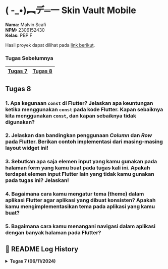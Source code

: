# ( -_•)︻デ═一 Skin Vault Mobile 
**Nama:**   Malvin Scafi<br>
**NPM:**    2306152430<br>
**Kelas:**  PBP F<br>

Hasil proyek dapat dilihat pada [link berikut](pcd).

### Tugas Sebelumnya
| [Tugas 7](#tugas-7) | [Tugas 8](#tugas-8) 
| - | - |

## Tugas 8

### 1.  Apa kegunaan `const` di Flutter? Jelaskan apa keuntungan ketika menggunakan `const` pada kode Flutter. Kapan sebaiknya kita menggunakan `const`, dan kapan sebaiknya tidak digunakan?

### 2. Jelaskan dan bandingkan penggunaan *Column* dan *Row* pada Flutter. Berikan contoh implementasi dari masing-masing layout widget ini!


### 3. Sebutkan apa saja elemen input yang kamu gunakan pada halaman form yang kamu buat pada tugas kali ini. Apakah terdapat elemen input Flutter lain yang tidak kamu gunakan pada tugas ini? Jelaskan!


### 4.  Bagaimana cara kamu mengatur tema (theme) dalam aplikasi Flutter agar aplikasi yang dibuat konsisten? Apakah kamu mengimplementasikan tema pada aplikasi yang kamu buat?


### 5. Bagaimana cara kamu menangani navigasi dalam aplikasi dengan banyak halaman pada Flutter?




## 📜 README Log History

<details>
<summary><b>Tugas 7 (06/11/2024)</b></summary>

## Tugas 7

### 1. Jelaskan apa yang dimaksud dengan stateless widget dan stateful widget, dan jelaskan perbedaan dari keduanya.
- ***Stateless widget***

    Stateless Widget adalah widget yang sifatnya statis atau tidak berubah (immutable) dan tidak memiliki state internal yang bisa berubah selama widget tersebut ada. Widget ini hanya akan di-rebuild jika ada perubahan pada konfigurasi widget, misalnya perubahan data dari parent widget. Stateless Widget cocok untuk UI statis seperti teks, ikon, atau layout sederhana, dan lebih ringan karena tidak perlu mengelola state.

- ***Stateless widget***

    Stateful Widget adalah widget yang bersifat dinamis dan dapat berubah (mutable), dengan state internal yang bisa diperbarui selama masa hidup widget. Widget ini dapat melakukan rebuild ketika state berubah menggunakan `setState()`, sehingga cocok untuk UI yang interaktif dan memerlukan pembaruan, seperti form, counter, atau animasi. Karena harus mengelola state, Stateful Widget membutuhkan lebih banyak resource dibandingkan Stateless Widget.

- Perbedaan Utama:

    - Pengelolaan State

        Stateless: Tidak memiliki state internal
        
        Stateful: Memiliki state yang dapat diubah


    - Performa

        Stateless: Lebih ringan dan efisien
        
        Stateful: Memerlukan resource lebih banyak


    - Rebuild

        Stateless: Hanya di-rebuild saat ada perubahan konfigurasi
        
        Stateful: Dapat di-rebuild kapanpun dengan setState()


    - Penggunaan

        Stateless: UI statis, tampilan sederhana
        
        Stateful: UI dinamis, interaktif, form input


    - Struktur Code

        Stateless: Hanya memerlukan satu class
        
        Stateful: Memerlukan dua class (widget dan state)

    Pemilihan antara Stateless dan Stateful Widget sebaiknya disesuaikan dengan kebutuhan aplikasi. Gunakan Stateless Widget ketika UI bersifat statis untuk performa yang lebih baik, dan gunakan Stateful Widget ketika membutuhkan pengelolaan state yang dinamis.



### 2. Sebutkan widget apa saja yang kamu gunakan pada proyek ini dan jelaskan fungsinya.

- ***MaterialApp***

    - Widget root aplikasi Flutter yang menyediakan struktur dasar aplikasi Material Design
    - Mengatur tema, judul, dan halaman utama aplikasi

- ***Scaffold***

    - Menyediakan struktur dasar layout Material Design
    - Mengatur AppBar dan body halaman
    - Memungkinkan penggunaan SnackBar melalui ScaffoldMessenger

- ***AppBar***

    - Menampilkan bar navigasi atas aplikasi
    - Berisi judul "Skin Vault" dengan styling khusus

- ***Column & Row***

    - Column: Layout vertikal untuk menyusun widget dari atas ke bawah
    - Row: Layout horizontal untuk menyusun widget dari kiri ke kanan
    - Digunakan untuk mengatur tata letak info cards dan item cards

- ***Card***

    - Widget Material Design untuk menampilkan informasi dalam bentuk card
    - Digunakan dalam `InfoCard` untuk menampilkan NPM, Nama, dan Kelas

- ***GridView***

    - Menampilkan widget dalam bentuk grid
    - Mengatur layout menu item (Lihat Skin, Tambah Skin, Logout) dalam grid 3 kolom

- ***Container***

    - Widget dasar untuk styling dan padding
    - Digunakan untuk mengatur padding dan dekorasi dalam cards

- ***Material***

    - Memberikan efek visual Material Design pada item cards
    - Mengatur warna dan border radius

- ***InkWell***

    - Memberikan efek ripple saat item ditekan
    - Menangani interaksi tap pada item menu

- ***Text***

    - Menampilkan teks dengan berbagai styling
    - Digunakan untuk judul, konten cards, dan label menu

- ***Icon***

    - Menampilkan ikon Material Design
    - Digunakan dalam menu items (Icons.gps_fixed, Icons.add, Icons.logout)

- ***SizedBox***

    - Memberikan spasi kosong dengan ukuran tetap
    - Digunakan untuk spacing antar widget

- ***Padding***

    - Menambahkan padding di sekitar widget
    - Mengatur jarak antar elemen UI

- ***Center***

    - Menempatkan widget child di tengah
    - Digunakan untuk centering konten


- ***StatelessWidget & StatefulWidget***

    - StatelessWidget: Widget statis tanpa state internal (InfoCard, ItemCard)
    - StatefulWidget: Widget dengan state internal yang bisa berubah (MyHomePage)



### 3. Apa fungsi dari setState()? Jelaskan variabel apa saja yang dapat terdampak dengan fungsi tersebut.
`setState()` adalah method dalam StatefulWidget yang berfungsi untuk memberitahu Flutter framework bahwa telah terjadi perubahan pada internal state widget, yang kemudian memicu proses rebuild widget dan child-nya dengan nilai state yang baru, sehingga perubahan akan tercermin pada UI. Dalam kode yang diberikan, meskipun tidak ada penggunaan `setState()` secara eksplisit, terdapat beberapa variabel yang dideklarasikan sebagai final (`npm`, `name`, `className`, dan `items`) yang tidak dapat diubah langsung dengan `setState()`, namun konten dari List `items` masih bisa dimodifikasi karena yang final hanya wadahnya saja, bukan isinya - misalnya bisa menambah atau menghapus ItemHomepage dari list tersebut menggunakan `setState()`.


### 4. Jelaskan perbedaan antara const dengan final.
- Waktu Inisialisasi:

    - final: Nilai ditetapkan saat runtime (bisa diinisialisasi setelah deklarasi)
    - const: Nilai harus ditetapkan saat compile-time (harus diinisialisasi saat deklarasi)

- Tipe Nilai:

    - final: Bisa menerima nilai yang dihitung saat runtime
    - const: Hanya bisa menerima nilai yang diketahui saat compile-time

- Memory:

    - final: Setiap instance memiliki memory sendiri
    - const: Berbagi memory untuk nilai yang sama (singleton)

Contoh perbedaan dalam kode:
```dart
// FINAL
final waktu = DateTime.now(); // ✅ Valid - dihitung saat runtime
final List<String> list1 = ['a', 'b']; 
list1.add('c');  // ✅ Valid - isi list bisa diubah

// CONST
const waktu = DateTime.now(); // ❌ Error - tidak bisa dihitung saat compile
const List<String> list2 = ['a', 'b'];
list2.add('c');  // ❌ Error - isi list tidak bisa diubah

// Contoh di Widget
const MyWidget({Key? key}) // ✅ Valid - constructor const
final MyWidget({Key? key}) // ❌ Error - constructor tidak bisa final
```

### 5. Jelaskan bagaimana cara kamu mengimplementasikan checklist-checklist di atas.


1. Awalnya, saya membuat proyek Flutter baru dengan perintah `flutter create skin_vault`. Kemudian, saya menata ulang struktur proyek dengan memindahkan konten file `main.dart` ke file terpisah, yaitu `menu.dart`. Langkah ini diambil untuk memisahkan logika dari berbagai komponen aplikasi agar lebih rapi dan mudah dipelihara.

2. Saya mengubah judul aplikasi di `main.dart` menjadi "Skin Vault" Di file `menu.dart`, saya menambahkan widget stateless baru bernama `MyHomepage` untuk mengelola widget-widget lain yang akan digunakan di tampilan beranda.

3. Saya membuat widget `InfoCard` untuk menampilkan informasi NPM, kelas, dan nama, dengan menggunakan widget `Card` dan `Text` dari Flutter. Selain itu, saya menambahkan widget `ItemCard` yang berfungsi sebagai tombol-tombol yang dapat ditekan. `ItemCard` menggunakan widget `InkWell` dengan ikon, teks yang relevan, serta properti `onTap` untuk menampilkan SnackBar saat tombol ditekan. Untuk mengatur isi setiap `ItemCard`, saya membuat kelas baru bernama `ItemHomepage` dengan tiga variabel: ikon, teks, dan warna. `ItemCard` menerima sebuah instance `ItemHomepage` agar isinya bisa disesuaikan.

4. Saya membuat tiga tombol untuk "Lihat Daftar Skin", "Tambah Skin", dan "logout" masing-masing dengan warna biru, hijau, dan merah. Widget ItemCard dan `InfoCard` kemudian ditambahkan ke `MyHomepage` dan disusun dengan menggunakan `Row`, `Column`, dan `GridView`. Posisi elemen-elemen ini diatur dengan `Padding` serta properti-properti yang sesuai.

5. Akhirnya, saya membuat repositori baru di GitHub dan melakukan add-commit-push.
<details>









